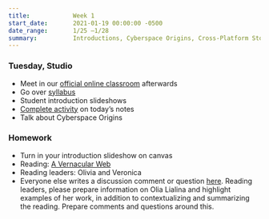 ```yaml
---
title:            Week 1
start_date:       2021-01-19 00:00:00 -0500
date_range:       1/25 –1/28
summary:          Introductions, Cyberspace Origins, Cross-Platform Storytelling, Glitch
---
```


### Tuesday, Studio

- Meet in our [official online classroom](https://newschool.zoom.us/my/nikafisher) afterwards
- Go over [syllabus](https://docs.google.com/document/d/17OuPptLAPasnHGMydjDuOaV6ugb1K3cYEBHPPsI0GK8/edit?usp=sharing)
- Student introduction slideshows
- [Complete activity](https://paper.dropbox.com/doc/Parsons-Core-Interaction-S21-Tuesday-0119--BDi6c6iZMQpRJ8BpIdXKUJNBAQ-Jqk6sR8oq2JdKcotqrwGN) on today&rsquo;s notes
- Talk about Cyberspace Origins


### Homework
- Turn in your introduction slideshow on canvas
- Reading: [A Vernacular Web](http://art.teleportacia.org/observation/vernacular/)
- Reading leaders: Olivia and Veronica
- Everyone else writes a discussion comment or question [here](https://paper.dropbox.com/doc/Parsons-Core-Interaction-S22-Reading-Reflections--BaiIPkMqvKsKr~MH8d2IVCvzAQ-xcAaUIV4Syfp3zmAR7IMi). Reading leaders, please prepare information on Olia Lialina and highlight examples of her work, in addition to contextualizing and summarizing the reading. Prepare comments and questions around this.
